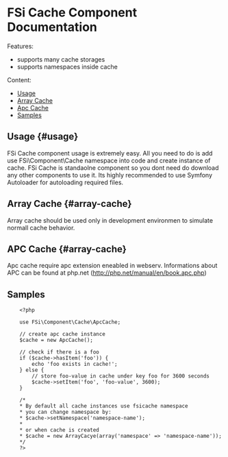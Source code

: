 # FSi Cache Component Documentation

Features:

- supports many cache storages
- supports namespaces inside cache

Content:

- [Usage](#usage)
- [Array Cache](#array-cache)
- [Apc Cache](#apc-cache)
- [Samples](#samples)

## Usage {#usage}

FSi Cache component usage is extremely easy. All you need to do is add use FSi\Component\Cache namespace into code and create instance of cache. FSi Cache is standaolne component so you dont need do download any other components to use it. 
Its highly recommended to use Symfony Autoloader for autoloading required files. 

## Array Cache {#array-cache} 

Array cache should be used only in development environmen to simulate normall cache behavior.

## APC Cache {#array-cache} 

Apc cache require apc extension eneabled in webserv. 
Informations about APC can be found at php.net (http://php.net/manual/en/book.apc.php)


## Samples 

        <?php 
        
        use FSi\Component\Cache\ApcCache;
        
        // create apc cache instance 
        $cache = new ApcCache(); 
        
        // check if there is a foo
        if ($cache->hasItem('foo')) {
            echo 'foo exists in cache!';
        } else {
            // store foo-value in cache under key foo for 3600 seconds
            $cache->setItem('foo', 'foo-value', 3600);
        }
        
        /* 
        * By default all cache instances use fsicache namespace
        * you can change namespace by:
        * $cache->setNamespace('namespace-name');
        * 
        * or when cache is created
        * $cache = new ArrayCacye(array('namespace' => 'namespace-name'));
        */
        ?>
